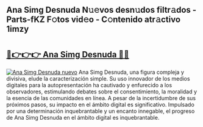 ## Ana Simg Desnuda N𝚞𝚎vos desn𝚞dos filtr𝚊dos - Parts-fKZ F𝚘tos vid𝚎o - C𝚘ntenido atr𝚊ctivo 1imzy

# <h2><a href="http://mb0lug.tromn.icu/?c=Ana+Simg+Desnuda">🔗👉👉👉 Ana Simg Desnuda 🔗🔗</a></h2>

[![Ana Simg Desnuda nuevo](https://i.imgur.com/pEAQMta.gif)](http://mb0lug.tromn.icu/?c=Ana+Simg+Desnuda)
Ana Simg Desnuda, una figura compleja y divisiva, elude la caracterización simple. Su uso innovador de los medios digitales para la autopresentación ha cautivado y enfurecido a los observadores, estimulando debates sobre el consentimiento, la moralidad y la esencia de las comunidades en línea. A pesar de la incertidumbre de sus próximos pasos, su impacto en el ámbito digital es significativo. Impulsado por una determinación inquebrantable y un encanto innegable, el progreso de Ana Simg Desnuda en el ámbito digital es inquebrantable.
